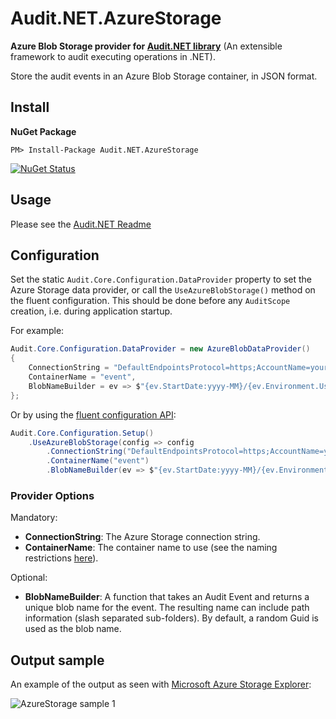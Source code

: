 # Audit.NET.AzureStorage
**Azure Blob Storage provider for [Audit.NET library](https://github.com/thepirat000/Audit.NET)** (An extensible framework to audit executing operations in .NET).

Store the audit events in an Azure Blob Storage container, in JSON format.

## Install

**NuGet Package** 

```
PM> Install-Package Audit.NET.AzureStorage
```

[![NuGet Status](https://img.shields.io/nuget/v/Audit.NET.AzureStorage.svg?style=flat)](https://www.nuget.org/packages/Audit.NET.AzureStorage/)

## Usage
Please see the [Audit.NET Readme](https://github.com/thepirat000/Audit.NET#usage)

## Configuration
Set the static `Audit.Core.Configuration.DataProvider` property to set the Azure Storage data provider, or call the `UseAzureBlobStorage()` method on the fluent configuration. This should be done before any `AuditScope` creation, i.e. during application startup.

For example:
```c#
Audit.Core.Configuration.DataProvider = new AzureBlobDataProvider()
{
    ConnectionString = "DefaultEndpointsProtocol=https;AccountName=your account;AccountKey=your key",
    ContainerName = "event",
    BlobNameBuilder = ev => $"{ev.StartDate:yyyy-MM}/{ev.Environment.UserName}/{Guid.NewGuid()}.json"
};
```

Or by using the [fluent configuration API](https://github.com/thepirat000/Audit.NET#configuration-fluent-api):
```c#
Audit.Core.Configuration.Setup()
    .UseAzureBlobStorage(config => config
        .ConnectionString("DefaultEndpointsProtocol=https;AccountName=your account;AccountKey=your key")
        .ContainerName("event")
        .BlobNameBuilder(ev => $"{ev.StartDate:yyyy-MM}/{ev.Environment.UserName}/{Guid.NewGuid()}.json"));
```

### Provider Options

Mandatory:
- **ConnectionString**: The Azure Storage connection string.
- **ContainerName**: The container name to use (see the naming restrictions [here](https://azure.microsoft.com/en-us/documentation/articles/storage-dotnet-how-to-use-blobs/)).

Optional:
- **BlobNameBuilder**: A function that takes an Audit Event and returns a unique blob name for the event. The resulting name can include path information (slash separated sub-folders). By default, a random Guid is used as the blob name.

## Output sample

An example of the output as seen with [Microsoft Azure Storage Explorer](http://storageexplorer.com/):

![AzureStorage sample 1](http://i.imgur.com/XLKluLn.jpg)


